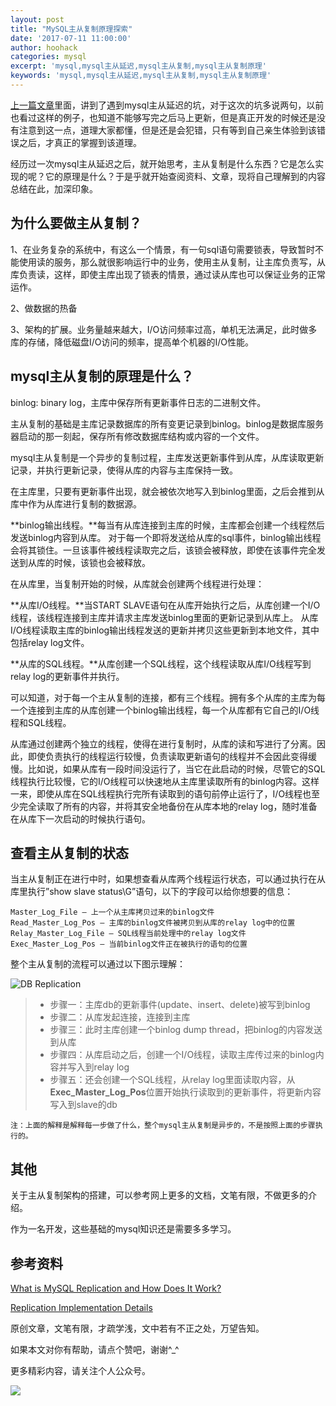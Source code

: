 ```yaml
---
layout: post
title: "MySQL主从复制原理探索"
date: '2017-07-11 11:00:00'
author: hoohack
categories: mysql
excerpt: 'mysql,mysql主从延迟,mysql主从复制,mysql主从复制原理'
keywords: 'mysql,mysql主从延迟,mysql主从复制,mysql主从复制原理'
---
```


[上一篇文章](https://www.hoohack.me/2017/06/24/mark-mysql-replication-bad-case)里面，讲到了遇到mysql主从延迟的坑，对于这次的坑多说两句，以前也看过这样的例子，也知道不能够写完之后马上更新，但是真正开发的时候还是没有注意到这一点，道理大家都懂，但是还是会犯错，只有等到自己亲生体验到该错误之后，才真正的掌握到该道理。

经历过一次mysql主从延迟之后，就开始思考，主从复制是什么东西？它是怎么实现的呢？它的原理是什么？于是乎就开始查阅资料、文章，现将自己理解到的内容总结在此，加深印象。

## 为什么要做主从复制？
1、在业务复杂的系统中，有这么一个情景，有一句sql语句需要锁表，导致暂时不能使用读的服务，那么就很影响运行中的业务，使用主从复制，让主库负责写，从库负责读，这样，即使主库出现了锁表的情景，通过读从库也可以保证业务的正常运作。

<!--more-->

2、做数据的热备

3、架构的扩展。业务量越来越大，I/O访问频率过高，单机无法满足，此时做多库的存储，降低磁盘I/O访问的频率，提高单个机器的I/O性能。

## mysql主从复制的原理是什么？
binlog: binary log，主库中保存所有更新事件日志的二进制文件。

主从复制的基础是主库记录数据库的所有变更记录到binlog。binlog是数据库服务器启动的那一刻起，保存所有修改数据库结构或内容的一个文件。

mysql主从复制是一个异步的复制过程，主库发送更新事件到从库，从库读取更新记录，并执行更新记录，使得从库的内容与主库保持一致。

在主库里，只要有更新事件出现，就会被依次地写入到binlog里面，之后会推到从库中作为从库进行复制的数据源。

**binlog输出线程。**每当有从库连接到主库的时候，主库都会创建一个线程然后发送binlog内容到从库。
对于每一个即将发送给从库的sql事件，binlog输出线程会将其锁住。一旦该事件被线程读取完之后，该锁会被释放，即使在该事件完全发送到从库的时候，该锁也会被释放。

在从库里，当复制开始的时候，从库就会创建两个线程进行处理：

**从库I/O线程。**当START SLAVE语句在从库开始执行之后，从库创建一个I/O线程，该线程连接到主库并请求主库发送binlog里面的更新记录到从库上。
从库I/O线程读取主库的binlog输出线程发送的更新并拷贝这些更新到本地文件，其中包括relay log文件。

**从库的SQL线程。**从库创建一个SQL线程，这个线程读取从库I/O线程写到relay log的更新事件并执行。

可以知道，对于每一个主从复制的连接，都有三个线程。拥有多个从库的主库为每一个连接到主库的从库创建一个binlog输出线程，每一个从库都有它自己的I/O线程和SQL线程。

从库通过创建两个独立的线程，使得在进行复制时，从库的读和写进行了分离。因此，即使负责执行的线程运行较慢，负责读取更新语句的线程并不会因此变得缓慢。比如说，如果从库有一段时间没运行了，当它在此启动的时候，尽管它的SQL线程执行比较慢，它的I/O线程可以快速地从主库里读取所有的binlog内容。这样一来，即使从库在SQL线程执行完所有读取到的语句前停止运行了，I/O线程也至少完全读取了所有的内容，并将其安全地备份在从库本地的relay log，随时准备在从库下一次启动的时候执行语句。

## 查看主从复制的状态
当主从复制正在进行中时，如果想查看从库两个线程运行状态，可以通过执行在从库里执行”show slave status\G”语句，以下的字段可以给你想要的信息：
    
    Master_Log_File — 上一个从主库拷贝过来的binlog文件
    Read_Master_Log_Pos — 主库的binlog文件被拷贝到从库的relay log中的位置
    Relay_Master_Log_File — SQL线程当前处理中的relay log文件
    Exec_Master_Log_Pos — 当前binlog文件正在被执行的语句的位置

整个主从复制的流程可以通过以下图示理解：

![DB Replication](https://www.hoohack.me/assets/images/2017/07/DB-replication.png)

> * 步骤一：主库db的更新事件(update、insert、delete)被写到binlog
> * 步骤二：从库发起连接，连接到主库
> * 步骤三：此时主库创建一个binlog dump thread，把binlog的内容发送到从库
> * 步骤四：从库启动之后，创建一个I/O线程，读取主库传过来的binlog内容并写入到relay log
> * 步骤五：还会创建一个SQL线程，从relay log里面读取内容，从**Exec_Master_Log_Pos**位置开始执行读取到的更新事件，将更新内容写入到slave的db

    注：上面的解释是解释每一步做了什么，整个mysql主从复制是异步的，不是按照上面的步骤执行的。

## 其他
关于主从复制架构的搭建，可以参考网上更多的文档，文笔有限，不做更多的介绍。

作为一名开发，这些基础的mysql知识还是需要多多学习。

## 参考资料

[What is MySQL Replication and How Does It Work?](http://dbadiaries.com/what-is-mysql-replication-and-how-does-it-work)

[Replication Implementation Details](https://dev.mysql.com/doc/refman/5.6/en/replication-implementation-details.html)

原创文章，文笔有限，才疏学浅，文中若有不正之处，万望告知。

如果本文对你有帮助，请点个赞吧，谢谢^_^

更多精彩内容，请关注个人公众号。

![](https://www.hoohack.me/assets/images/qrcode.jpg)